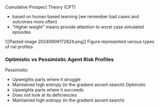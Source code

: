 
Cumulative Prospect Theory (CPT)
* based on human based learning (we remember bad cases and outcomes more often)
* "Higher weight" means provide attention to worst case simulated episodes

![[Pasted image 20240909172824.png]]
Figure represented various types of risl profiles

### Optimistic vs Pessimistic Agent Risk Profiles
Pessimistic
* Upweights parts where it struggle
* Maintained high entropy (in the gradient ascent search)
Optimistic
* Upweights parts where it succeeds
* Does not look at its deficiencies
* Maintained high entropy (in the gradient ascent search)